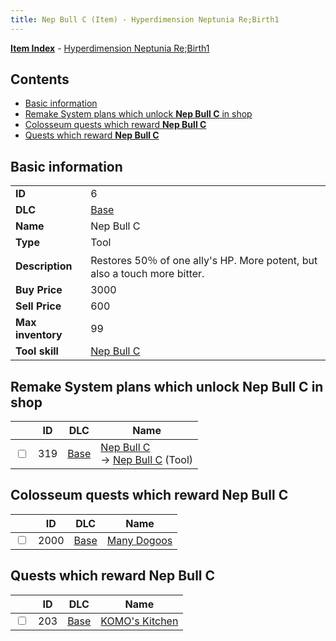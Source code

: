```yaml
---
title: Nep Bull C (Item) - Hyperdimension Neptunia Re;Birth1
---
```


[**Item Index**](/neptunia/rb1/item/index.html) - [Hyperdimension Neptunia Re;Birth1](/neptunia/rb1)

## Contents

- [Basic information](#basic-information)
- [Remake System plans which unlock **Nep Bull C** in shop](#remake-system-plans-which-unlock-nep-bull-c-in-shop)
- [Colosseum quests which reward **Nep Bull C**](#colosseum-quests-which-reward-nep-bull-c)
- [Quests which reward **Nep Bull C**](#quests-which-reward-nep-bull-c)

## Basic information

|   |   |
| -- | -- |
| **ID** | 6 |
| **DLC** | [Base](/neptunia/rb1/dlc/1-base.html) |
| **Name** | Nep Bull C |
| **Type** | Tool |
| **Description** | Restores 50％ of one ally's HP. More potent, but also a touch more bitter. |
| **Buy Price** | 3000 |
| **Sell Price** | 600 |
| **Max inventory** | 99 |
| **Tool skill** | [Nep Bull C](/neptunia/rb1/skill/1-10006-nep-bull-c.html) |


## Remake System plans which unlock **Nep Bull C** in shop

|    | ID | DLC | Name |
| -- | -- | --- | ---- |
| <input type="checkbox" id="rb1-remake-1-319" class="trackbox" /> | 319 | [Base](/neptunia/rb1/dlc/1-base.html) | [Nep Bull C](/neptunia/rb1/remake/1-319-nep-bull-c.html)<br /> → [Nep Bull C](/neptunia/rb1/item/1-6-nep-bull-c.html) (Tool) |


## Colosseum quests which reward **Nep Bull C**

|    | ID | DLC | Name |
| -- | -- | --- | ---- |
| <input type="checkbox" id="rb1-colosseum-1-2000" class="trackbox" /> | 2000 | [Base](/neptunia/rb1/dlc/1-base.html) | [Many Dogoos](/neptunia/rb1/colosseum/1-2000-many-dogoos.html) |


## Quests which reward **Nep Bull C**

|    | ID | DLC | Name |
| -- | -- | --- | ---- |
| <input type="checkbox" id="rb1-quest-1-203" class="trackbox" /> | 203 | [Base](/neptunia/rb1/dlc/1-base.html) | [KOMO's Kitchen](/neptunia/rb1/quest/1-203-komos-kitchen.html) |
